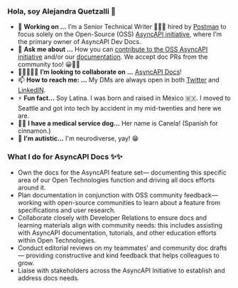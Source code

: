### Hola, soy Alejandra Quetzalli 🦄

- 📄 **Working on ...** I’m a Senior Technical Writer 👩🏻‍💻 hired by [Postman](https://www.postman.com/alejandra-quetzalli) to focus solely on the Open-Source (OSS) [AsyncAPI initiative](https://www.asyncapi.com/), where I’m the primary owner of AsyncAPI Dev Docs.
- 💬 **Ask me about ...** How you can [contribute to the OSS AsyncAPI initiative](https://dev.to/alejandra_quetzalli/how-to-contribute-to-oss-asyncapi-initiative-dh7) and/or our [documentation](https://www.asyncapi.com/docs/getting-started). We accept doc PRs from the community too! 😀👍🏽
- 👩🏻‍🤝‍👩🏽 **I’m looking to collaborate on ...** [AsyncAPI Docs](https://www.asyncapi.com/docs/getting-started)! 
- 📫 **How to reach me: ...** My DMs are always open in both [Twitter](https://twitter.com/QuetzalliAle) and [LinkedIN](https://www.linkedin.com/in/alejandra-quetzalli/). 
- ⚡ **Fun fact...** Soy Latina. I was born and raised in México 🇲🇽. I moved to Seattle and got into tech by accident in my mid-twenties and here we are. 
- 🐕‍🦺 **I have a medical service dog...** Her name is Canela! (Spanish for cinnamon.)
- 🧠 **I'm autistic...** I'm neurodiverse, yay! 😁 


### What I do for AsyncAPI Docs ✨✨
- Own the docs for the AsyncAPI feature set— documenting this specific area of our Open Technologies function and driving all docs efforts around it.
- Plan documentation in conjunction with OSS community feedback— working with open-source communities to learn about a feature from specifications and user research.
- Collaborate closely with Developer Relations to ensure docs and learning materials align with community needs: this includes assisting with AsyncAPI documentation, tutorials, and other education efforts within Open Technologies.
- Conduct editorial reviews on my teammates’ and community doc drafts— providing constructive and kind feedback that helps colleagues to grow.
- Liaise with stakeholders across the AsyncAPI Initiative to establish and address docs needs.


<!--
**alequetzalli/alequetzalli** is a ✨ _special_ ✨ repository because its `README.md` (this file) appears on your GitHub profile.
-->
